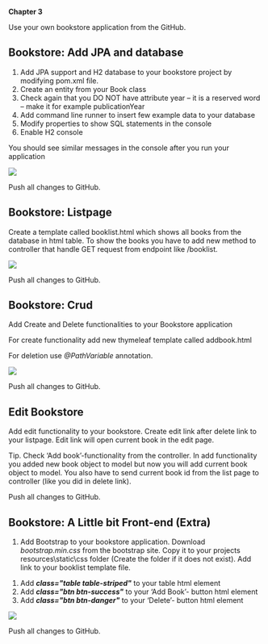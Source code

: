 **Chapter 3**

Use your own bookstore application from the GitHub.

## Bookstore: Add JPA and database

1. Add JPA support and H2 database to your bookstore project by modifying pom.xml file.
2. Create an entity from your Book class
3. Check again that you DO NOT have attribute year – it is a reserved word – make it for example publicationYear
4. Add command line runner to insert few example data to your database
5. Modify properties to show SQL statements in the console
6. Enable H2 console

You should see similar messages in the console after you run your application

![](data:image/png;base64...)

Push all changes to GitHub.

## Bookstore: Listpage

Create a template called booklist.html which shows all books from the database in html table. To show the books you have to add new method to controller that handle GET request from endpoint like /booklist.

![](data:image/png;base64...)

Push all changes to GitHub.

## Bookstore: Crud

Add Create and Delete functionalities to your Bookstore application

For create functionality add new thymeleaf template called addbook.html

For deletion use *@PathVariable* annotation.

![](data:image/png;base64...)

Push all changes to GitHub.

## Edit Bookstore

Add edit functionality to your bookstore. Create edit link after delete link to your listpage. Edit link will open current book in the edit page.

Tip. Check ‘Add book’-functionality from the controller. In add functionality you added new book object to model but now you will add current book object to model. You also have to send current book id from the list page to controller (like you did in delete link).

Push all changes to GitHub.

## Bookstore: A Little bit Front-end (Extra)

1. Add Bootstrap to your bookstore application. Download *bootstrap.min.css* from the bootstrap site. Copy it to your projects resources\static\css folder (Create the folder if it does not exist). Add link to your booklist template file.

<link type=**"text/css"** rel=**"stylesheet"** href=**"/css/bootstrap.min.css"** th:href=**"@{/css/bootstrap.min.css}"** />

1. Add ***class="table table-striped"*** to your table html element
2. Add ***class="btn btn-success"*** to your ‘Add Book’- button html element
3. Add ***class="btn btn-danger"*** to your ‘Delete’- button html element

![](data:image/png;base64...)

Push all changes to GitHub.
